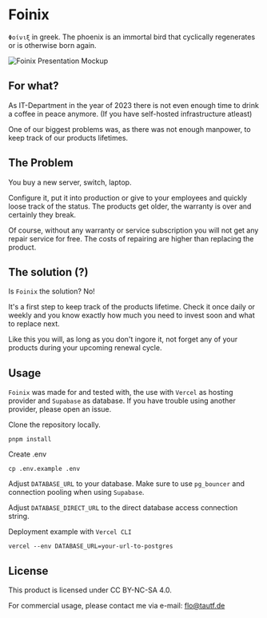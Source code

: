 # Foinix

`Φοίνιξ` in greek. The phoenix is an immortal bird that cyclically regenerates or is otherwise born again.

![Foinix Presentation Mockup](https://github.com/tautf/foinix/assets/18403881/6db7ee5f-6b5a-4fe7-a6c9-c09a5f7fd121)

## For what?

As IT-Department in the year of 2023 there is not even enough time to drink a coffee in peace anymore. (If you have self-hosted infrastructure atleast)

One of our biggest problems was, as there was not enough manpower, to keep track of our products lifetimes.

## The Problem

You buy a new server, switch, laptop.

Configure it, put it into production or give to your employees and quickly loose track of the status. The products get older, the warranty is over and certainly they break.

Of course, without any warranty or service subscription you will not get any repair service for free. The costs of repairing are higher than replacing the product.

## The solution (?)

Is `Foinix` the solution? No!

It's a first step to keep track of the products lifetime. Check it once daily or weekly and you know exactly how much you need to invest soon and what to replace next.

Like this you will, as long as you don't ingore it, not forget any of your products during your upcoming renewal cycle.

## Usage

`Foinix` was made for and tested with, the use with `Vercel` as hosting provider and `Supabase` as database. If you have trouble using another provider, please open an issue.

Clone the repository locally.

```
pnpm install
```

Create .env

```
cp .env.example .env
```

Adjust `DATABASE_URL` to your database. Make sure to use `pg_bouncer` and connection pooling when using `Supabase`.

Adjust `DATABASE_DIRECT_URL` to the direct database access connection string.

Deployment example with `Vercel CLI`

```
vercel --env DATABASE_URL=your-url-to-postgres
```

## License

This product is licensed under CC BY-NC-SA 4.0.

For commercial usage, please contact me via e-mail: flo@tautf.de
